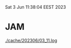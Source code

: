 Sat  3 Jun 11:38:04 EEST 2023
# JAM
<a href='./cache/202306/03_11.log'>./cache/202306/03_11.log</a>

